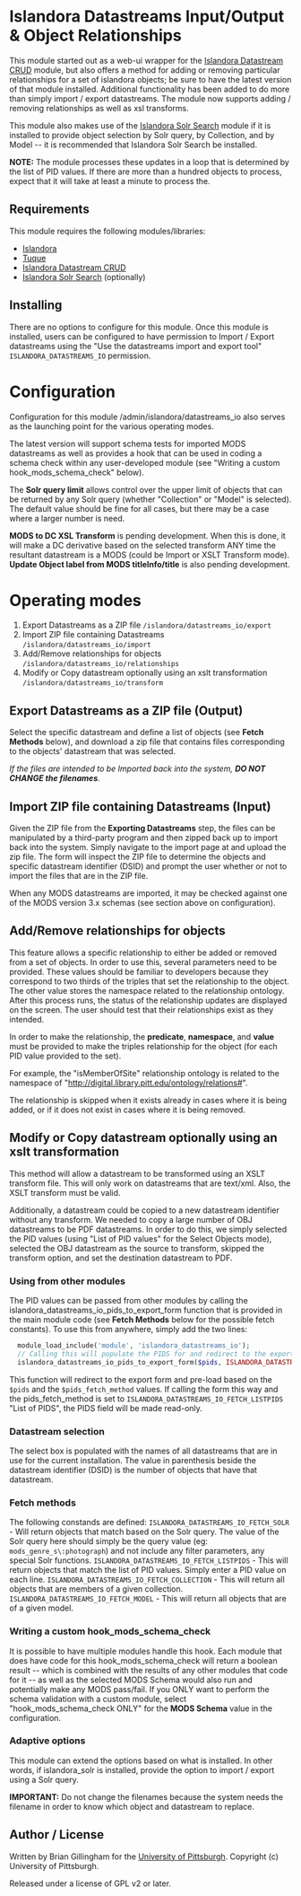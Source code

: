 Islandora Datastreams Input/Output & Object Relationships
=============
This module started out as a web-ui wrapper for the [Islandora Datastream CRUD](https://github.com/mjordan/islandora_datastream_crud) module, but also offers a method for adding or removing particular relationships for a set of islandora objects;  be sure to have the latest version of that module installed.  Additional functionality has been added to do more than simply import / export datastreams.  The module now supports adding / removing relationships as well as xsl transforms.  

This module also makes use of the [Islandora Solr Search](https://github.com/islandora/islandora_solr_search) module if it is installed to provide object selection by Solr query, by Collection, and by Model -- it is recommended that Islandora Solr Search be installed.

**NOTE:** The module processes these updates in a loop that is determined by the list of PID values.  If there are more than a hundred objects to process, expect that it will take at least a minute to process the.

## Requirements

This module requires the following modules/libraries:

* [Islandora](https://github.com/islandora/islandora)
* [Tuque](https://github.com/islandora/tuque)
* [Islandora Datastream CRUD](https://github.com/mjordan/islandora_datastream_crud)
* [Islandora Solr Search](https://github.com/islandora/islandora_solr_search) (optionally)

## Installing
There are no options to configure for this module.  Once this module is installed, users can be configured to have permission to Import / Export datastreams using the "Use the datastreams import and export tool" `ISLANDORA_DATASTREAMS_IO` permission.  

# Configuration
Configuration for this module /admin/islandora/datastreams_io also serves as the launching point for the various operating modes.

The latest version will support schema tests for imported MODS datastreams as well as provides a hook that can be used in coding a schema check within any user-developed module (see "Writing a custom hook_mods_schema_check" below).

The **Solr query limit** allows control over the upper limit of objects that can be returned by any Solr query (whether "Collection" or "Model" is selected).  The default value should be fine for all cases, but there may be a case where a larger number is need. 

**MODS to DC XSL Transform** is pending development.  When this is done, it will make a DC derivative based on the selected transform ANY time the resultant datastream is a MODS (could be Import or XSLT Transform mode).
**Update Object label from MODS titleInfo/title** is also pending development.

# Operating modes
1. Export Datastreams as a ZIP file `/islandora/datastreams_io/export`
2. Import ZIP file containing Datastreams `/islandora/datastreams_io/import`
3. Add/Remove relationships for objects `/islandora/datastreams_io/relationships`
4. Modify or Copy datastream optionally using an xslt transformation `/islandora/datastreams_io/transform`

## Export Datastreams as a ZIP file (Output)
Select the specific datastream and define a list of objects (see **Fetch Methods** below), and download a zip file that contains files corresponding to the objects' datastream that was selected.

*If the files are intended to be Imported back into the system, **DO NOT CHANGE the filenames**.*

## Import ZIP file containing Datastreams (Input)
Given the ZIP file from the **Exporting Datastreams** step, the files can be manipulated by a third-party program and then zipped back up to import back into the system.  Simply navigate to the import page at and upload the zip file.  The form will inspect the ZIP file to determine the objects and specific datastream identifier (DSID) and prompt the user whether or not to import the files that are in the ZIP file.

When any MODS datastreams are imported, it may be checked against one of the MODS version 3.x schemas (see section above on configuration).

## Add/Remove relationships for objects
This feature allows a specific relationship to either be added or removed from a set of objects.  In order to use this, several parameters need to be provided.  These values should be familiar to developers because they correspond to two thirds of the triples that set the relationship to the object.  The other value stores the namespace related to the relationship ontology.  After this process runs, the status of the relationship updates are displayed on the screen.  The user should test that their relationships exist as they intended.

In order to make the relationship, the **predicate**, **namespace**, and **value** must be provided to make the triples relationship for the object (for each PID value provided to the set).

For example, the "isMemberOfSite" relationship ontology is related to the namespace of "http://digital.library.pitt.edu/ontology/relations#".

The relationship is skipped when it exists already in cases where it is being added, or if it does not exist in cases where it is being removed.

## Modify or Copy datastream optionally using an xslt transformation
This method will allow a datastream to be transformed using an XSLT transform file.  This will only work on datastreams that are text/xml.  Also, the XSLT transform must be valid.

Additionally, a datastream could be copied to a new  datastream identifier without any transform.  We needed to copy a large number of OBJ datastreams to be PDF datastreams.  In order to do this, we simply selected the PID values (using "List of PID values" for the Select Objects mode), selected the OBJ datastream as the source to transform, skipped the transform option, and set the destination datastream to PDF. 

### Using from other modules
The PID values can be passed from other modules by calling the islandora_datastreams_io_pids_to_export_form function that is provided in the main module code (see **Fetch Methods** below for the possible fetch constants).  To use this from anywhere, simply add the two lines:
```php
  module_load_include('module', 'islandora_datastreams_io');
  // Calling this will populate the PIDS for and redirect to the export form.
  islandora_datastreams_io_pids_to_export_form($pids, ISLANDORA_DATASTREAMS_IO_FETCH_LISTPIDS);
```
This function will redirect to the export form and pre-load based on the `$pids` and the `$pids_fetch_method` values.
If calling the form this way and the pids_fetch_method is set to `ISLANDORA_DATASTREAMS_IO_FETCH_LISTPIDS` "List of PIDS", the PIDS field will be made read-only.

### Datastream selection
The select box is populated with the names of all datastreams that are in use for the current installation.  The value in parenthesis beside the datastream identifier (DSID) is the number of objects that have that datastream.

### Fetch methods
The following constands are defined:
`ISLANDORA_DATASTREAMS_IO_FETCH_SOLR` - Will return objects that match based on the Solr query.  The value of the Solr query here should simply be the query value (eg: `mods_genre_s\:photograph`)  and not include any filter parameters, any special Solr functions.
`ISLANDORA_DATASTREAMS_IO_FETCH_LISTPIDS` - This will return objects that match the list of PID values.  Simply enter a PID value on each line.
`ISLANDORA_DATASTREAMS_IO_FETCH_COLLECTION` - This will return all objects that are members of a given collection.
`ISLANDORA_DATASTREAMS_IO_FETCH_MODEL` - This will return all objects that are of a given model.


### Writing a custom hook_mods_schema_check
It is possible to have multiple modules handle this hook.  Each module that does have code for this hook_mods_schema_check will return a boolean result -- which is combined with the results of any other modules that code for it -- as well as the selected MODS Schema would also run and potentially make any MODS pass/fail.  If you ONLY want to perform the schema validation with a custom module, select "hook_mods_schema_check ONLY" for the **MODS Schema** value in the configuration.

### Adaptive options

This module can extend the options based on what is installed.  In other words, if islandora_solr is installed, provide the option to import / export using a Solr query.

**IMPORTANT:** Do not change the filenames because the system needs the filename in order to know which object and datastream to replace.


## Author / License

Written by Brian Gillingham for the [University of Pittsburgh](http://www.pitt.edu).  Copyright (c) University of Pittsburgh.

Released under a license of GPL v2 or later.
